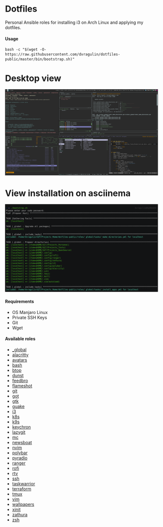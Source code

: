 # Dotfiles

Personal Ansible roles for installing i3 on Arch Linux and applying my dotfiles. 

#### Usage
```
bash -c "$(wget -O- https://raw.githubusercontent.com/dvragulin/dotfiles-public/master/bin/bootstrap.sh)"
```

# Desktop view
[![](./.media/screen_2.png)](https://raw.githubusercontent.com/dvragulin/dotfiles-public/master/.media/screen_2.png)

# View installation on asciinema
[![Watch the video](./.media/screen_1.png)](https://asciinema.org/a/xixWcDhLGiSiOcNWFpzXshYh6)

#### Requirements

  - OS Manjaro Linux
  - Private SSH Keys
  - Git
  - Wget

#### Available roles

  - [_global](roles%2F_global)
  - [alacritty](roles%2Falacritty)
  - [avatars](roles%2Favatars)
  - [bash](roles%2Fbash)
  - [btop](roles%2Fbtop)
  - [dunst](roles%2Fdunst)
  - [feedbro](roles%2Ffeedbro)
  - [flameshot](roles%2Fflameshot)
  - [git](roles%2Fgit)
  - [got](roles%2Fgot)
  - [gtk](roles%2Fgtk)
  - [guake](roles%2Fguake)
  - [i3](roles%2Fi3)
  - [k8s](roles%2Fk8s)
  - [k9s](roles%2Fk9s)
  - [keychron](roles%2Fkeychron)
  - [lazygit](roles%2Flazygit)
  - [mc](roles%2Fmc)
  - [newsboat](roles%2Fnewsboat)
  - [nvim](roles%2Fnvim)
  - [polybar](roles%2Fpolybar)
  - [pyradio](roles%2Fpyradio)
  - [ranger](roles%2Franger)
  - [rofi](roles%2Frofi)
  - [rtv](roles%2Frtv)
  - [ssh](roles%2Fssh)
  - [taskwarrior](roles%2Ftaskwarrior)
  - [terraform](roles%2Fterraform)
  - [tmux](roles%2Ftmux)
  - [vim](roles%2Fvim)
  - [wallpapers](roles%2Fwallpapers)
  - [xinit](roles%2Fxinit)
  - [zathura](roles%2Fzathura)
  - [zsh](roles%2Fzsh)
